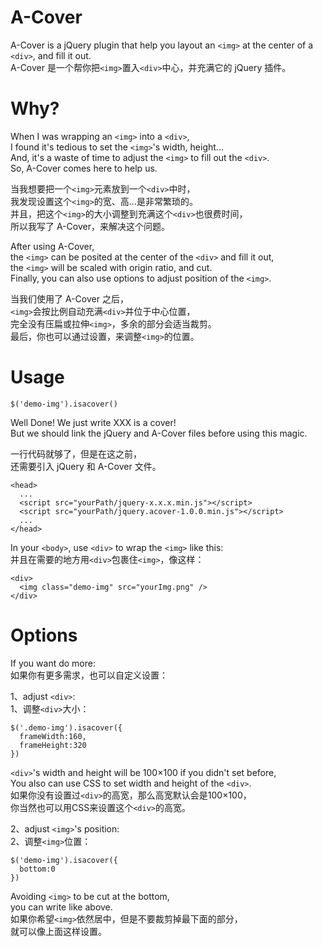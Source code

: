 # A-Cover
A-Cover is a jQuery plugin that help you layout an `<img>` at the center of a `<div>`, and fill it out.  
A-Cover 是一个帮你把`<img>`置入`<div>`中心，并充满它的 jQuery 插件。

# Why?
When I was wrapping an `<img>` into a `<div>`,  
I found it's tedious to set the `<img>`'s width, height...  
And, it's a waste of time to adjust the `<img>` to fill out the `<div>`.  
So, A-Cover comes here to help us.  

当我想要把一个`<img>`元素放到一个`<div>`中时，  
我发现设置这个`<img>`的宽、高...是非常繁琐的。  
并且，把这个`<img>`的大小调整到充满这个`<div>`也很费时间，  
所以我写了 A-Cover，来解决这个问题。  

After using A-Cover,  
the `<img>` can be posited at the center of the `<div>` and fill it out,  
the `<img>` will be scaled with origin ratio, and cut.  
Finally, you can also use options to adjust position of the `<img>`.  

当我们使用了 A-Cover 之后，  
`<img>`会按比例自动充满`<div>`并位于中心位置，  
完全没有压扁或拉伸`<img>`，多余的部分会适当裁剪。  
最后，你也可以通过设置，来调整`<img>`的位置。  

# Usage
    $('demo-img').isacover()
Well Done! We just write XXX is a cover!  
But we should link the jQuery and A-Cover files before using this magic.  

一行代码就够了，但是在这之前，  
还需要引入 jQuery 和 A-Cover 文件。

    <head>
      ...
      <script src="yourPath/jquery-x.x.x.min.js"></script>
      <script src="yourPath/jquery.acover-1.0.0.min.js"></script>
      ...
    </head>

In your `<body>`, use `<div>` to wrap the `<img>` like this:  
并且在需要的地方用`<div>`包裹住`<img>`，像这样：  

    <div>
      <img class="demo-img" src="yourImg.png" />
    </div>
# Options
If you want do more:  
如果你有更多需求，也可以自定义设置：

1、adjust `<div>`:  
1、调整`<div>`大小：  

    $('.demo-img').isacover({
      frameWidth:160,
      frameHeight:320
    })

`<div>`'s width and height will be 100×100 if you didn't set before,  
You also can use CSS to set width and height of the `<div>`.  
如果你没有设置过`<div>`的高宽，那么高宽默认会是100×100，  
你当然也可以用CSS来设置这个`<div>`的高宽。

2、adjust `<img>`'s position:  
2、调整`<img>`位置：  

    $('demo-img').isacover({
      bottom:0
    })

Avoiding `<img>` to be cut at the bottom,  
you can write like above.  
如果你希望`<img>`依然居中，但是不要裁剪掉最下面的部分，  
就可以像上面这样设置。
